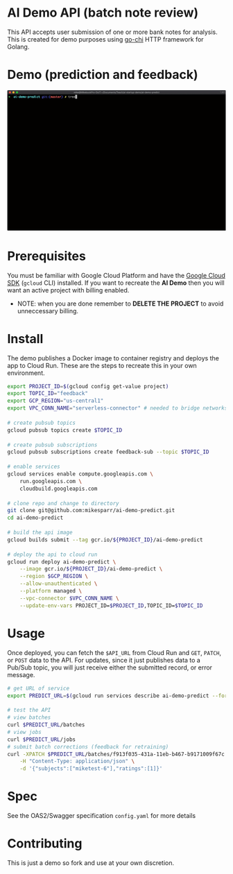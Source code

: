 # AI Demo API (batch note review)
This API accepts user submission of one or more bank notes for analysis. This is created for
demo purposes using [go-chi](https://github.com/go-chi/chi) HTTP framework for Golang.

# Demo (prediction and feedback)
![API Demo](./demo.gif)

# Prerequisites
You must be familiar with Google Cloud Platform and have the [Google Cloud SDK](https://cloud.google.com/sdk/docs/install) (`gcloud` CLI) installed. 
If you want to recreate the **AI Demo** then you will want an active project with billing enabled.

* NOTE: when you are done remember to **DELETE THE PROJECT** to avoid unneccessary billing.

# Install
The demo publishes a Docker image to container registry and deploys the app to Cloud Run. 
These are the steps to recreate this in your own environment.

```bash
export PROJECT_ID=$(gcloud config get-value project)
export TOPIC_ID="feedback"
export GCP_REGION="us-central1"
export VPC_CONN_NAME="serverless-connector" # needed to bridge networks

# create pubsub topics
gcloud pubsub topics create $TOPIC_ID

# create pubsub subscriptions
gcloud pubsub subscriptions create feedback-sub --topic $TOPIC_ID

# enable services
gcloud services enable compute.googleapis.com \
    run.googleapis.com \
    cloudbuild.googleapis.com

# clone repo and change to directory
git clone git@github.com:mikesparr/ai-demo-predict.git
cd ai-demo-predict

# build the api image
gcloud builds submit --tag gcr.io/${PROJECT_ID}/ai-demo-predict

# deploy the api to cloud run
gcloud run deploy ai-demo-predict \
    --image gcr.io/${PROJECT_ID}/ai-demo-predict \
    --region $GCP_REGION \
    --allow-unauthenticated \
    --platform managed \
    --vpc-connector $VPC_CONN_NAME \
    --update-env-vars PROJECT_ID=$PROJECT_ID,TOPIC_ID=$TOPIC_ID
```

# Usage
Once deployed, you can fetch the `$API_URL` from Cloud Run and `GET`, `PATCH`, or `POST` data to the API. For updates, since it just publishes data to a Pub/Sub topic, you will just receive either the submitted record, or error message.

```bash
# get URL of service
export PREDICT_URL=$(gcloud run services describe ai-demo-predict --format="value(status.url)" --platform managed --region $GCP_REGION)

# test the API
# view batches
curl $PREDICT_URL/batches
# view jobs
curl $PREDICT_URL/jobs
# submit batch corrections (feedback for retraining)
curl -XPATCH $PREDICT_URL/batches/f913f035-431a-11eb-b467-b9171009f67c \
    -H "Content-Type: application/json" \
    -d '{"subjects":["miketest-6"],"ratings":[1]}'
```

# Spec
See the OAS2/Swagger specification `config.yaml` for more details

# Contributing
This is just a demo so fork and use at your own discretion.